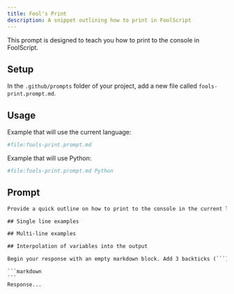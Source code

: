 ```yaml
---
title: Fool's Print
description: A snippet outlining how to print in FoolScript
---
```


This prompt is designed to teach you how to print to the console in FoolScript. 

## Setup

In the `.github/prompts` folder of your project, add a new file called `fools-print.prompt.md`.

## Usage

Example that will use the current language:

```bash
#file:fools-print.prompt.md
```

Example that will use Python:

```bash
#file:fools-print.prompt.md Python
```

## Prompt

````txt
Provide a quick outline on how to print to the console in the current language. Include the following if they apply:

## Single line examples

## Multi-line examples

## Interpolation of variables into the output

Begin your response with an empty markdown block. Add 3 backticks (```) before the response. For example:

```markdown
```
Response...
````